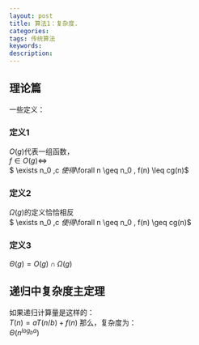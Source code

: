 ```yaml
---
layout: post
title: 算法1：复杂度.
categories:
tags: 传统算法
keywords:
description:
---
```


## 理论篇

一些定义：
### 定义1  
$O(g)$代表一组函数，  
$f\in O(g) \Leftrightarrow$  
$ \exists n_0 ,c $使得$\forall n \geq n_0 , f(n) \leq cg(n)$
### 定义2
$\Omega (g)$的定义恰恰相反    
$ \exists n_0 ,c $使得$\forall n \geq n_0 , f(n) \geq cg(n)$   
### 定义3
$\Theta(g)=O(g) \cap \Omega(g)$

## 递归中复杂度主定理
如果递归计算量是这样的：  
$T(n)=aT(n/b)+f(n)$
那么，复杂度为：  
$\Theta(n^{log_{b} a})$
